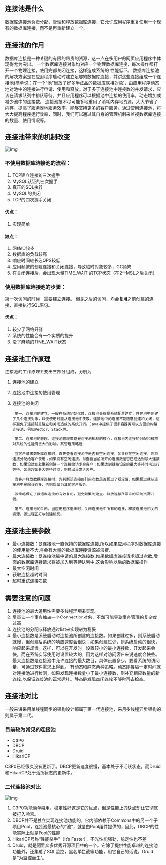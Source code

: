 ## 连接池是什么

数据库连接池负责分配、管理和释放数据库连接，它允许应用程序重复使用一个现有的数据库连接，而不是再重新建立一个。

## 连接池的作用

 数据库连接是一种关键的有限的昂贵的资源，这一点在多用户的网页应用程序中体现得尤为突出。  一个数据库连接对象均对应一个物理数据库连接，每次操作都打开一个物理连接，使用完都关闭连接，这样造成系统的 性能低下。 数据库连接池的解决方案是在应用程序启动时建立足够的数据库连接，并讲这些连接组成一个连接池(简单说：在一个“池”里放了好多半成品的数据库联接对象)，由应用程序动态地对池中的连接进行申请、使用和释放。对于多于连接池中连接数的并发请求，应该在请求队列中排队等待。并且应用程序可以根据池中连接的使用率，动态增加或减少池中的连接数。 连接池技术尽可能多地重用了消耗内存地资源，大大节省了内存，提高了服务器地服务效率，能够支持更多的客户服务。通过使用连接池，将大大提高程序运行效率，同时，我们可以通过其自身的管理机制来监视数据库连接的数量、使用情况等。 

## 连接池带来的机制改变

![img](https://img-blog.csdn.net/2018092721591380)

### 不使用数据库连接池的流程：

1. TCP建立连接的三次握手
2. MySQL认证的三次握手
3. 真正的SQL执行
4. MySQL的关闭
5. TCP的四次握手关闭

#### **优点：**

1. 实现简单

#### **缺点：**

1. 网络IO较多
2. 数据库的负载较高
3. 响应时间较长及QPS较低
4. 应用频繁的创建连接和关闭连接，导致临时对象较多，GC频繁
5. 在关闭连接后，会出现大量TIME_WAIT 的TCP状态（在2个MSL之后关闭）

### 使用数据库连接池的步骤：

第一次访问的时候，需要建立连接。 但是之后的访问，均会**复用**之前创建的连接，直接执行SQL语句。

#### **优点：**

1. 较少了网络开销
2. 系统的性能会有一个实质的提升
3. 没了麻烦的TIME_WAIT状态

## 连接池工作原理

连接池的工作原理主要由三部分组成，分别为

1. 连接池的建立
2. 连接池中连接的使用管理
3. 连接池的关闭

        第一、连接池的建立。一般在系统初始化时，连接池会根据系统配置建立，并在池中创建了几个连接对象，以便使用时能从连接池中获取。连接池中的连接不能随意创建和关闭，这样避免了连接随意建立和关闭造成的系统开销。Java中提供了很多容器类可以方便的构建连接池，例如Vector、Stack等。
    
        第二、连接池的管理。连接池管理策略是连接池机制的核心，连接池内连接的分配和释放对系统的性能有很大的影响。其管理策略是：
    
        当客户请求数据库连接时，首先查看连接池中是否有空闲连接，如果存在空闲连接，则将连接分配给客户使用；如果没有空闲连接，则查看当前所开的连接数是否已经达到最大连接数，如果没达到就重新创建一个连接给请求的客户；如果达到就按设定的最大等待时间进行等待，如果超出最大等待时间，则抛出异常给客户。
    
        当客户释放数据库连接时，先判断该连接的引用次数是否超过了规定值，如果超过就从连接池中删除该连接，否则保留为其他客户服务。
    
        该策略保证了数据库连接的有效复用，避免频繁的建立、释放连接所带来的系统资源开销。
    
        第三、连接池的关闭。当应用程序退出时，关闭连接池中所有的连接，释放连接池相关的资源，该过程正好与创建相反。
## 连接池主要参数

- 最小连接数：是连接池一直保持的数据库连接,所以如果应用程序对数据库连接的使用量不大,将会有大量的数据库连接资源被浪费.
- 最大连接数：是连接池能申请的最大连接数,如果数据库连接请求超过次数,后面的数据库连接请求将被加入到等待队列中,这会影响以后的数据库操作
- 最大空闲时间
- 获取连接超时时间
- 超时重试连接次数

## 需要注意的问题

1. 连接池的最大通用性需要多线程环境来实现。
2. 尽量让一个事务独占一个Connection对象，不然可能导致事务管理的复杂度过高
3. 连接池的分配与释放通过list来实现较为稳妥
4. 最小连接数是系统启动时连接池所创建的连接数。如果创建过多，则系统启动就慢，但创建后系统的响应速度会很快；如果创建过少，则系统启动的很快，响应起来却慢。这样，可以在开发时，设置较小的最小连接数，开发起来会快，而在系统实际使用时设置较大的，因为这样对访问客户来说速度会快些。最大连接数是连接池中允许连接的最大数目，具体设置多少，要看系统的访问量，可通过软件需求上得到。 有动态和静态两种策略。动态即每隔一定时间就对连接池进行检测，如果发现连接数量小于最小连接数，则补充相应数量的新连接,以保证连接池的正常运转。静态是发现空闲连接不够时再去检查。

## 连接池对比

一般来讲采用单线程同步的架构设计都属于第一代连接池，采用多线程异步架构的则属于第二代。

### 目前较为常见的连接池

- C3P0
- DBCP
- Druid
- HikariCP

C3P0已经很久没有更新了。DBCP更新速度很慢，基本处于不活跃状态，而Druid和HikariCP处于活跃状态的更新中。

### 二代连接池对比

![img](https://img-blog.csdn.net/20180927220228256)

1. C3P0功能简单易用，稳定性好这是它的优点，但是性能上的缺点却让它彻底被打入冷宫。
2. DBCP并不是独立实现连接池功能的，它内部依赖于Commons中的另一个子项目Pool，连接池最核心的“池”，就是由Pool组件提供的，因此，DBCP的性能实际上就是Pool的性能
3. HikariCP号称“性能杀手”（It’s Faster），不光性能强劲，稳定性也不差
4. Druid，就是阿里众多优秀开源项目中的一个。它除了提供性能卓越的连接池功能外，还集成了SQL监控，黑名单拦截等功能，用它自己的话说，Druid是“为监控而生”。